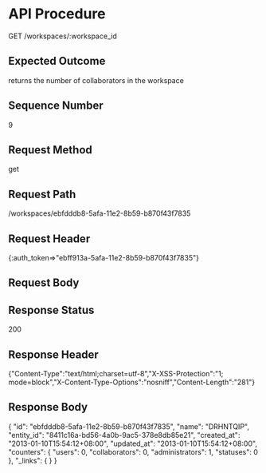 # API Procedure
GET /workspaces/:workspace_id
## Expected Outcome
returns the number of collaborators in the workspace
## Sequence Number
9
## Request Method
get
## Request Path
/workspaces/ebfdddb8-5afa-11e2-8b59-b870f43f7835
## Request Header
{:auth_token=>"ebff913a-5afa-11e2-8b59-b870f43f7835"}
## Request Body


## Response Status
200
## Response Header
{"Content-Type":"text/html;charset=utf-8","X-XSS-Protection":"1; mode=block","X-Content-Type-Options":"nosniff","Content-Length":"281"}

## Response Body
{
  "id": "ebfdddb8-5afa-11e2-8b59-b870f43f7835",
  "name": "DRHNTQIP",
  "entity_id": "8411c16a-bd56-4a0b-9ac5-378e8db85e21",
  "created_at": "2013-01-10T15:54:12+08:00",
  "updated_at": "2013-01-10T15:54:12+08:00",
  "counters": {
    "users": 0,
    "collaborators": 0,
    "administrators": 1,
    "statuses": 0
  },
  "_links": {
  }
}
